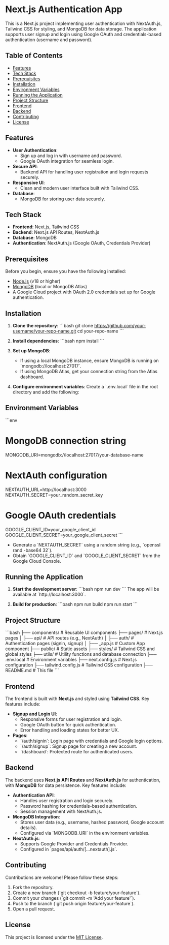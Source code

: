 
# Next.js Authentication App

This is a Next.js project implementing user authentication with NextAuth.js, Tailwind CSS for styling, and MongoDB for data storage. The application supports user signup and login using Google OAuth and credentials-based authentication (username and password).

## Table of Contents
- [Features](#features)
- [Tech Stack](#tech-stack)
- [Prerequisites](#prerequisites)
- [Installation](#installation)
- [Environment Variables](#environment-variables)
- [Running the Application](#running-the-application)
- [Project Structure](#project-structure)
- [Frontend](#frontend)
- [Backend](#backend)
- [Contributing](#contributing)
- [License](#license)

## Features
- **User Authentication**:
  - Sign up and log in with username and password.
  - Google OAuth integration for seamless login.
- **Secure API**:
  - Backend API for handling user registration and login requests securely.
- **Responsive UI**:
  - Clean and modern user interface built with Tailwind CSS.
- **Database**:
  - MongoDB for storing user data securely.

## Tech Stack
- **Frontend**: Next.js, Tailwind CSS
- **Backend**: Next.js API Routes, NextAuth.js
- **Database**: MongoDB
- **Authentication**: NextAuth.js (Google OAuth, Credentials Provider)

## Prerequisites
Before you begin, ensure you have the following installed:
- [Node.js](https://nodejs.org/) (v18 or higher)
- [MongoDB](https://www.mongodb.com/) (local or MongoDB Atlas)
- A Google Cloud project with OAuth 2.0 credentials set up for Google authentication.

## Installation
1. **Clone the repository**:
   \`\`\`bash
   git clone https://github.com/your-username/your-repo-name.git
   cd your-repo-name
   \`\`\`

2. **Install dependencies**:
   \`\`\`bash
   npm install
   \`\`\`

3. **Set up MongoDB**:
   - If using a local MongoDB instance, ensure MongoDB is running on \`mongodb://localhost:27017\`.
   - If using MongoDB Atlas, get your connection string from the Atlas dashboard.

4. **Configure environment variables**:
   Create a \`.env.local\` file in the root directory and add the following:

## Environment Variables
\`\`\`env
# MongoDB connection string
MONGODB_URI=mongodb://localhost:27017/your-database-name

# NextAuth configuration
NEXTAUTH_URL=http://localhost:3000
NEXTAUTH_SECRET=your_random_secret_key

# Google OAuth credentials
GOOGLE_CLIENT_ID=your_google_client_id
GOOGLE_CLIENT_SECRET=your_google_client_secret
\`\`\`

- Generate a \`NEXTAUTH_SECRET\` using a random string (e.g., \`openssl rand -base64 32\`).
- Obtain \`GOOGLE_CLIENT_ID\` and \`GOOGLE_CLIENT_SECRET\` from the Google Cloud Console.

## Running the Application
1. **Start the development server**:
   \`\`\`bash
   npm run dev
   \`\`\`
   The app will be available at \`http://localhost:3000\`.

2. **Build for production**:
   \`\`\`bash
   npm run build
   npm run start
   \`\`\`

## Project Structure
\`\`\`bash
├── components/           # Reusable UI components
├── pages/                # Next.js pages
│   ├── api/              # API routes (e.g., NextAuth)
│   ├── auth/             # Authentication pages (signin, signup)
│   ├── _app.js           # Custom App component
├── public/               # Static assets
├── styles/               # Tailwind CSS and global styles
├── utils/                # Utility functions and database connection
├── .env.local            # Environment variables
├── next.config.js        # Next.js configuration
├── tailwind.config.js    # Tailwind CSS configuration
├── README.md             # This file
\`\`\`

## Frontend
The frontend is built with **Next.js** and styled using **Tailwind CSS**. Key features include:
- **Signup and Login UI**:
  - Responsive forms for user registration and login.
  - Google OAuth button for quick authentication.
  - Error handling and loading states for better UX.
- **Pages**:
  - \`/auth/signin\`: Login page with credentials and Google login options.
  - \`/auth/signup\`: Signup page for creating a new account.
  - \`/dashboard\`: Protected route for authenticated users.

## Backend
The backend uses **Next.js API Routes** and **NextAuth.js** for authentication, with **MongoDB** for data persistence. Key features include:
- **Authentication API**:
  - Handles user registration and login securely.
  - Password hashing for credentials-based authentication.
  - Session management with NextAuth.js.
- **MongoDB Integration**:
  - Stores user data (e.g., username, hashed password, Google account details).
  - Configured via \`MONGODB_URI\` in the environment variables.
- **NextAuth.js**:
  - Supports Google Provider and Credentials Provider.
  - Configured in \`pages/api/auth/[...nextauth].js\`.

## Contributing
Contributions are welcome! Please follow these steps:
1. Fork the repository.
2. Create a new branch (\`git checkout -b feature/your-feature\`).
3. Commit your changes (\`git commit -m 'Add your feature'\`).
4. Push to the branch (\`git push origin feature/your-feature\`).
5. Open a pull request.

## License
This project is licensed under the [MIT License](LICENSE).